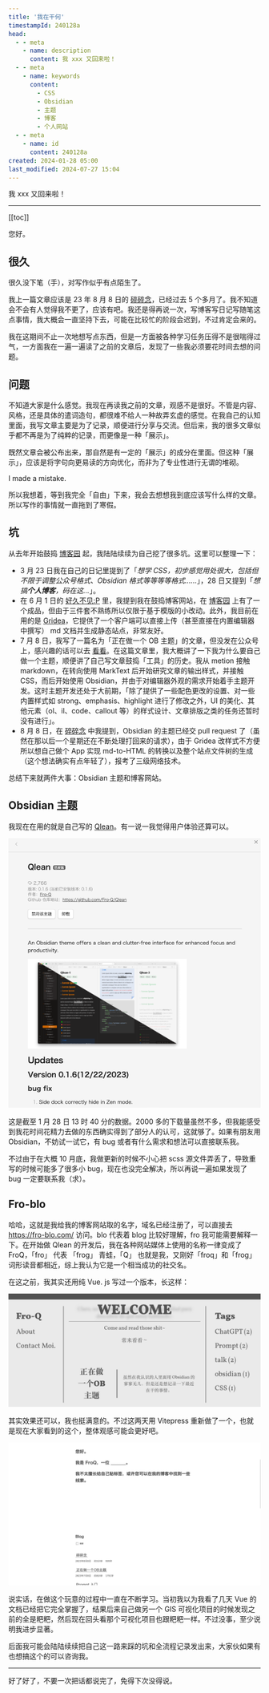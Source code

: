 ```yaml
---
title: '我在干何'
timestampId: 240128a
head:
  - - meta
    - name: description
      content: 我 xxx 又回来啦！
  - - meta
    - name: keywords
      content:
        - CSS
        - Obsidian
        - 主题
        - 博客
        - 个人网站
  - - meta
    - name: id
      content: 240128a
created: 2024-01-28 05:00
last_modified: 2024-07-27 15:04
---
```


我 xxx 又回来啦！

---

[[toc]]

您好。

## 很久

很久没下笔（手），对写作似乎有点陌生了。

我上一篇文章应该是 23 年 8 月 8 日的 [碎碎念](https://mp.weixin.qq.com/s/hxOJcdqRqdSpMoTBv5uJEw)，已经过去 5 个多月了。我不知道会不会有人觉得我不更了，应该有吧。我还是得再说一次，写博客写日记写随笔这点事情，我大概会一直坚持下去，可能在比较忙的阶段会迟到，不过肯定会来的。

我在这期间不止一次地想写点东西，但是一方面被各种学习任务压得不是很喘得过气，一方面我在一遍一遍读了之前的文章后，发现了一些我必须要花时间去想的问题。

## 问题

不知道大家是什么感觉。我现在再读我之前的文章，观感不是很好。不管是内容、风格，还是具体的遣词造句，都很难不给人一种故弄玄虚的感觉。在我自己的认知里面，我写文章主要是为了记录，顺便进行分享与交流。但后来，我的很多文章似乎都不再是为了纯粹的记录，而更像是一种「展示」。

既然文章会被公布出来，那自然是有一定的「展示」的成分在里面。但这种「展示」，应该是将字句向更易读的方向优化，而非为了专业性进行无谓的堆砌。

I made a mistake.

所以我想着，等到我完全「自由」下来，我会去想想我到底应该写什么样的文章。所以写作的事情就一直拖到了寒假。

## 坑

从去年开始鼓捣 [博客园](https://www.cnblogs.com/ypsr) 起，我陆陆续续为自己挖了很多坑。这里可以整理一下：

- 3 月 23 日我在自己的日记里提到了「*想学 CSS，初步感觉用处很大，包括但不限于调整公众号格式、Obsidian 格式等等等等格式……*」，28 日又提到「*想搞**个人博客**，码在这…*」。
- 在 6 月 1 日的 [好久不见:P](https://mp.weixin.qq.com/s/OnDiN2K2UIo1H4oQK3J7xA) 里，我提到我在鼓捣博客网站，在 [博客园](https://www.cnblogs.com/ypsr) 上有了一个成品，但由于三件套不熟练所以仅限于基于模版的小改动。此外，我目前在用的是 [Gridea](https://open.gridea.dev)，它提供了一个客户端可以直接上传（甚至直接在内置编辑器中撰写） md 文档并生成静态站点，非常友好。
- 7 月 8 日，我写了一篇名为「正在做一个 OB 主题」的文章，但没发在公众号上，感兴趣的话可以去 [看看](https://fro-blo.com/blog/making-obsidian-theme.html)。在这篇文章里，我大概讲了一下我为什么要自己做一个主题，顺便讲了自己写文章鼓捣「工具」的历史。我从 metion 接触 markdown，在转向使用 MarkText 后开始研究文章的输出样式，并接触 CSS，而后开始使用 Obsidian，并由于对编辑器外观的需求开始着手主题开发。这时主题开发还处于大前期，「除了提供了一些配色更改的设置、对一些内置样式如 strong、emphasis、highlight 进行了修改之外，UI 的美化、其他元素（ol、il、code、callout 等）的样式设计、文章排版之类的任务还暂时没有进行」。
- 8 月 8 日，在 [碎碎念](https://mp.weixin.qq.com/s/hxOJcdqRqdSpMoTBv5uJEw) 中我提到，Obsidian 的主题已经交 pull request 了（虽然在那以后一个星期还在不断处理打回来的请求），由于 Gridea 改样式不方便所以想自己做个 App 实现 md-to-HTML 的转换以及整个站点文件树的生成（这个想法确实有点年轻了），报考了三级网络技术。

总结下来就两件大事：Obsidian 主题和博客网站。

## Obsidian 主题

我现在在用的就是自己写的 [Qlean](https://github.com/Fro-Q/Qlean)。有一说一我觉得用户体验还算可以。

![I wrote Qlean](what_am_i_up_to_assets/ATTCH_20240727152239635.png)

这是截至 1 月 28 日 13 时 40 分的数据。2000 多的下载量虽然不多，但我能感受到我花时间花精力去做的东西确实得到了部分人的认可，这就够了。如果有朋友用 Obsidian，不妨试一试它，有 bug 或者有什么需求和想法可以直接联系我。

不过由于在大概 10 月底，我做更新的时候不小心把 scss 源文件弄丢了，导致重写的时候可能多了很多小 bug，现在也没完全解决，所以再说一遍如果发现了 bug 一定要联系我（求）。

## Fro-blo

哈哈，这就是我给我的博客网站取的名字，域名已经注册了，可以直接去 https://fro-blo.com/ 访问。blo 代表着 blog 比较好理解，fro 我可能需要解释一下。在开始做 Qlean 的开发后，我在各种网站媒体上使用的名称一律变成了 FroQ，「fro」 代表 「frog」 青蛙，「Q」 也就是我，又刚好「froq」和「frog」词形读音都相近，综上我认为它是一个相当成功的社交名。

在这之前，我其实还用纯 Vue. js 写过一个版本，长这样：

![Previous blog site](what_am_i_up_to_assets/ATTCH_20240727152239663.png)

其实效果还可以，我也挺满意的。不过这两天用 Vitepress 重新做了一个，也就是现在大家看到的这个，整体观感可能会更好吧。

![fro-blo's home](what_am_i_up_to_assets/ATTCH_20240727152239693.png)

说实话，在做这个玩意的过程中一直在不断学习。当初我以为我看了几天 Vue 的文档已经把它完全掌握了，结果后来自己做另一个 GIS 可视化项目的时候发现之前的全是粑粑，然后现在回头看那个可视化项目也跟粑粑一样。不过没事，至少说明我进步显著。

后面我可能会陆陆续续把自己这一路来踩的坑和全流程记录发出来，大家伙如果有也想搞这个的可以咨询我。

---

好了好了，不要一次把话都说完了，免得下次没得说。
